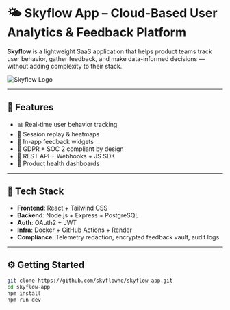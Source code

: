 # 🌤️ Skyflow App – Cloud-Based User Analytics & Feedback Platform

**Skyflow** is a lightweight SaaS application that helps product teams track user behavior, gather feedback, and make data-informed decisions — without adding complexity to their stack.

![Skyflow Logo](https://fakecdn.com/skyflow-logo.svg)

---

## 🚀 Features

- 📊 Real-time user behavior tracking
- 🧠 Session replay & heatmaps
- 📨 In-app feedback widgets
- 🔐 GDPR + SOC 2 compliant by design
- 🔌 REST API + Webhooks + JS SDK
- 🎯 Product health dashboards

---

## 🧱 Tech Stack

- **Frontend**: React + Tailwind CSS  
- **Backend**: Node.js + Express + PostgreSQL  
- **Auth**: OAuth2 + JWT  
- **Infra**: Docker + GitHub Actions + Render  
- **Compliance**: Telemetry redaction, encrypted feedback vault, audit logs

---

## ⚙️ Getting Started

```bash
git clone https://github.com/skyflowhq/skyflow-app.git
cd skyflow-app
npm install
npm run dev
